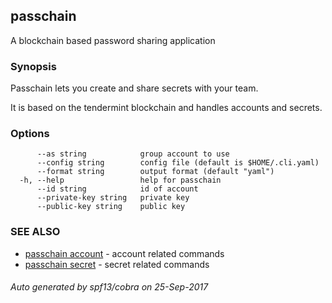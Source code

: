 ## passchain

A blockchain based password sharing application

### Synopsis


Passchain lets you create and share secrets with your team.

It is based on the tendermint blockchain and handles accounts and secrets.
	

### Options

```
      --as string            group account to use
      --config string        config file (default is $HOME/.cli.yaml)
      --format string        output format (default "yaml")
  -h, --help                 help for passchain
      --id string            id of account
      --private-key string   private key
      --public-key string    public key
```

### SEE ALSO
* [passchain account](passchain_account.md)	 - account related commands
* [passchain secret](passchain_secret.md)	 - secret related commands

###### Auto generated by spf13/cobra on 25-Sep-2017
